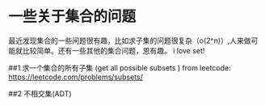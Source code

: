 # 一些关于集合的问题
 最近发现集合的一些问题很有趣，比如求子集的问题很复杂（o(2^n)）,人来做可能就比较简单。还有一些其他的集合问题，恩有趣。
 i love set!

##1 求一个集合的所有子集 (get all possible subsets )
from leetcode: 
https://leetcode.com/problems/subsets/


##2 不相交集(ADT)

